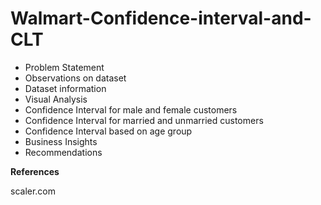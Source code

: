 # Walmart-Confidence-interval-and-CLT

* Problem Statement
* Observations on dataset
* Dataset information
* Visual Analysis
* Confidence Interval for male and female customers
* Confidence Interval for married and unmarried customers
* Confidence Interval based on age group
* Business Insights
* Recommendations

**References**

scaler.com
